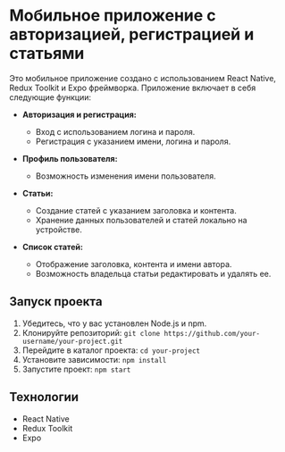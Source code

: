 # Мобильное приложение с авторизацией, регистрацией и статьями

Это мобильное приложение создано с использованием React Native, Redux Toolkit и Expo фреймворка. Приложение включает в себя следующие функции:

- **Авторизация и регистрация:**
  - Вход с использованием логина и пароля.
  - Регистрация с указанием имени, логина и пароля.

- **Профиль пользователя:**
  - Возможность изменения имени пользователя.

- **Статьи:**
  - Создание статей с указанием заголовка и контента.
  - Хранение данных пользователей и статей локально на устройстве.

- **Список статей:**
  - Отображение заголовка, контента и имени автора.
  - Возможность владельца статьи редактировать и удалять ее.

## Запуск проекта

1. Убедитесь, что у вас установлен Node.js и npm.
2. Клонируйте репозиторий: `git clone https://github.com/your-username/your-project.git`
3. Перейдите в каталог проекта: `cd your-project`
4. Установите зависимости: `npm install`
5. Запустите проект: `npm start`

## Технологии

- React Native
- Redux Toolkit
- Expo
